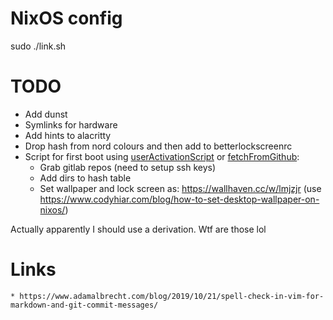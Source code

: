 # NixOS config

sudo ./link.sh

# TODO

* Add dunst
* Symlinks for hardware
* Add hints to alacritty
* Drop hash from nord colours and then add to betterlockscreenrc
* Script for first boot using [userActivationScript](https://search.nixos.org/options?channel=21.11&show=system.userActivationScripts&from=0&size=50&sort=relevance&type=packages&query=system.userac) or [fetchFromGithub](https://www.reddit.com/r/NixOS/comments/g8c734/comment/fonoh0p/?utm_source=share&utm_medium=web2x&context=3):
	* Grab gitlab repos (need to setup ssh keys)
	* Add dirs to hash table
	* Set wallpaper and lock screen as: https://wallhaven.cc/w/lmjzjr (use https://www.codyhiar.com/blog/how-to-set-desktop-wallpaper-on-nixos/)

Actually apparently I should use a derivation. Wtf are those lol

# Links

	* https://www.adamalbrecht.com/blog/2019/10/21/spell-check-in-vim-for-markdown-and-git-commit-messages/
